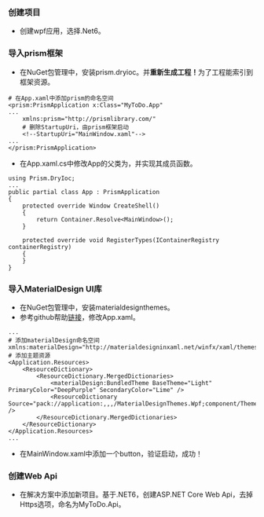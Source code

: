 ﻿### 创建项目
- 创建wpf应用，选择.Net6。
### 导入prism框架
- 在NuGet包管理中，安装prism.dryioc。并<b>重新生成工程！</b>为了工程能索引到框架资源。
```
# 在App.xaml中添加prism的命名空间
<prism:PrismApplication x:Class="MyToDo.App"
...
    xmlns:prism="http://prismlibrary.com/"
    # 删除StartupUri，由prism框架启动
    <!--StartupUri="MainWindow.xaml"-->
...
</prism:PrismApplication>
```
- 在App.xaml.cs中修改App的父类为，并实现其成员函数。
```
using Prism.DryIoc;
...
public partial class App : PrismApplication
{
    protected override Window CreateShell()
    {
        return Container.Resolve<MainWindow>();
    }

    protected override void RegisterTypes(IContainerRegistry containerRegistry)
    {
    }
}
```
### 导入MaterialDesign UI库
- 在NuGet包管理中，安装materialdesignthemes。
- 参考github帮助[链接](https://github.com/MaterialDesignInXAML/MaterialDesignInXamlToolkit/wiki/Super-Quick-Start)，修改App.xaml。
```
...
# 添加materialDesign命名空间
xmlns:materialDesign="http://materialdesigninxaml.net/winfx/xaml/themes">
# 添加主题资源
<Application.Resources>
    <ResourceDictionary>
        <ResourceDictionary.MergedDictionaries>
            <materialDesign:BundledTheme BaseTheme="Light" PrimaryColor="DeepPurple" SecondaryColor="Lime" />
            <ResourceDictionary Source="pack://application:,,,/MaterialDesignThemes.Wpf;component/Themes/MaterialDesignTheme.Defaults.xaml" />
        </ResourceDictionary.MergedDictionaries>
    </ResourceDictionary>
</Application.Resources>
...
```
- 在MainWindow.xaml中添加一个button，验证启动，成功！
### 创建Web Api
- 在解决方案中添加新项目。基于.NET6，创建ASP.NET Core Web Api，去掉Https选项，命名为MyToDo.Api。